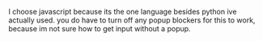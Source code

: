 I choose javascript because its the one language besides python ive actually used.
you do have to turn off any popup blockers for this to work, because im not sure how to get input without a popup.

